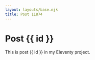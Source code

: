 ```yaml
---
layout: layouts/base.njk
title: Post 11874
---
```


# Post {{ id }}

This is post {{ id }} in my Eleventy project.
